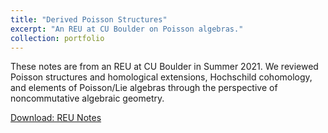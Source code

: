 ```yaml
---
title: "Derived Poisson Structures"
excerpt: "An REU at CU Boulder on Poisson algebras."
collection: portfolio
---
```


These notes are from an REU at CU Boulder in Summer 2021. We reviewed Poisson structures and homological extensions, Hochschild cohomology, and elements of Poisson/Lie algebras through the perspective of noncommutative algebraic geometry.

[Download: REU Notes](http://academicpages.github.io/files/REU.pdf)
